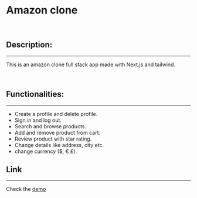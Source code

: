 # Amazon clone

<br/>

## Description:

---

This is an amazon clone full stack app made with Next.js and tailwind. 

<br/>

## Functionalities:

---

- Create a profile and delete profile.
- Sign in and log out. 
- Search and browse products.
- Add and remove product from cart.
- Review product with star rating.
- Change details like address, city etc.
- change currency ($, € £).

## Link

---

Check the [demo](https://the-odinbook.herokuapp.com/) 
